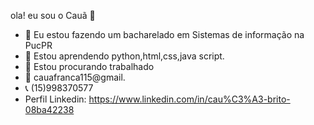 ola! eu sou o Cauã 👋

- 🏫 Eu estou fazendo um bacharelado em Sistemas de informação na PucPR
- 🌱 Estou aprendendo python,html,css,java script.
- 🔭 Estou procurando trabalhado
- 📧 cauafranca115@gmail.
- 📞 (15)998370577
- Perfil Linkedin: https://www.linkedin.com/in/cau%C3%A3-brito-08ba42238

